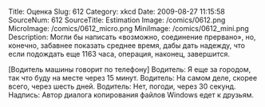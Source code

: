 Title: Оценка 
Slug: 612 
Category: xkcd 
Date: 2009-08-27 11:15:58 
SourceNum: 612 
SourceTitle: Estimation 
Image: /comics/0612.png 
MicroImage: /comics/0612_micro.png 
MiniImage: /comics/0612_mini.png 
Description: Могли бы написать «возможно, соединение прервано», но, конечно, забавнее показать среднее время, дабы дать надежду, что если подождать еще 1163 часа, операция, наконец, завершится. 

[Водитель машины говорит по телефону]
Водитель: Я еще за городом, так что буду на месте через 15 минут.
Водитель: На самом деле, скорее всего, через шесть дней.
Водитель: Нет, погоди, через 30 секунд.
Надпись: Автор диалога копирования файлов Windows едет к друзьям.

